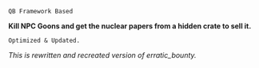 ``QB Framework Based``

**Kill NPC Goons and get the nuclear papers from a hidden crate to sell it.**

```Optimized & Updated.```

*This is rewritten and recreated version of erratic_bounty.*
